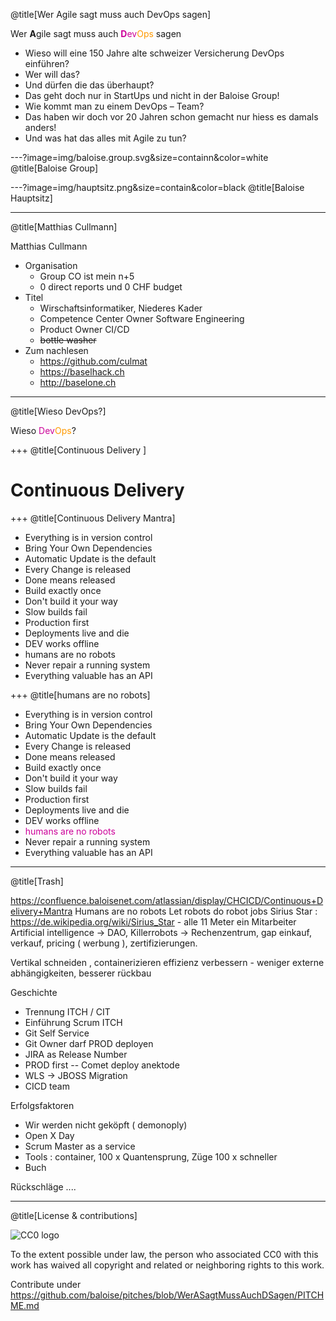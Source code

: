 @title[Wer Agile sagt muss auch DevOps sagen]

Wer <b>A</b>gile sagt muss auch <span style="color:#CC0099"><b>D</b>ev</span><span style="color:#FF9900">Ops</span> sagen

* Wieso will eine 150 Jahre alte schweizer Versicherung DevOps einführen? 
* Wer will das? 
* Und dürfen die das überhaupt? 
* Das geht doch nur in StartUps und nicht in der Baloise Group! 
* Wie kommt man zu einem DevOps – Team? 
* Das haben wir doch vor 20 Jahren schon gemacht nur hiess es damals anders! 
* Und was hat das alles mit Agile zu tun?


---?image=img/baloise.group.svg&size=containn&color=white
@title[Baloise Group]

---?image=img/hauptsitz.png&size=contain&color=black
@title[Baloise Hauptsitz]

---
@title[Matthias Cullmann]

Matthias Cullmann

* Organisation
  * Group CO ist mein n+5
  * 0 direct reports und 0 CHF budget
* Titel
  * Wirschaftsinformatiker, Niederes Kader
  * Competence Center Owner Software Engineering
  * Product Owner CI/CD
  * ~~bottle washer~~
* Zum nachlesen
  * https://github.com/culmat
  * https://baselhack.ch
  * http://baselone.ch

---
@title[Wieso DevOps?]

Wieso <span style="color:#CC0099">Dev</span><span style="color:#FF9900">Ops</span>?

+++
@title[Continuous Delivery ]

# Continuous Delivery 

+++
@title[Continuous Delivery Mantra]

* Everything is in version control
* Bring Your Own Dependencies
* Automatic Update is the default
* Every Change is released
* Done means released
* Build exactly once
* Don't build it your way
* Slow builds fail
* Production first
* Deployments live and die
* DEV works offline
* humans are no robots
* Never repair a running system
* Everything valuable has an API

+++
@title[humans are no robots]

* Everything is in version control
* Bring Your Own Dependencies
* Automatic Update is the default
* Every Change is released
* Done means released
* Build exactly once
* Don't build it your way
* Slow builds fail
* Production first
* Deployments live and die
* DEV works offline
* <span style="color:#CC0099;">humans are no robots</span>
* Never repair a running system
* Everything valuable has an API

---
@title[Trash]


 https://confluence.baloisenet.com/atlassian/display/CHCICD/Continuous+Delivery+Mantra
 Humans are no robots
 Let robots do robot jobs
 Sirius Star : https://de.wikipedia.org/wiki/Sirius_Star     - alle 11 Meter ein Mitarbeiter  
 Artificial intelligence -> DAO, Killerrobots -> Rechenzentrum, gap einkauf, verkauf, pricing ( werbung ), zertifizierungen. 
 
 
 Vertikal schneiden , containerizieren
 effizienz verbessern - weniger externe abhängigkeiten, besserer rückbau
 
 
Geschichte 
 - Trennung  ITCH / CIT
 - Einführung Scrum ITCH
 - Git Self Service
 - Git Owner darf PROD deployen
 - JIRA as Release Number
 - PROD first
 -- Comet deploy anektode
 - WLS -> JBOSS Migration
 - CICD team
 
 
Erfolgsfaktoren

- Wir werden nicht geköpft ( demonoply)
- Open X Day
- Scrum Master as a service
- Tools : container, 100 x Quantensprung, Züge 100 x schneller 
- Buch

Rückschläge
 ....


---
@title[License & contributions]

![CC0 logo](https://licensebuttons.net/p/zero/1.0/88x31.png)

To the extent possible under law, the person who associated CC0 with this work has waived all copyright and related or neighboring rights to this work. 


Contribute under https://github.com/baloise/pitches/blob/WerASagtMussAuchDSagen/PITCHME.md

